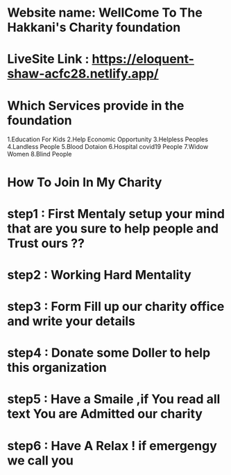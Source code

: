 # Website name: WellCome To The Hakkani's Charity foundation
  
 # LiveSite Link : https://eloquent-shaw-acfc28.netlify.app/

# Which Services provide in the foundation 
  1.Education For Kids 
  2.Help Economic Opportunity
  3.Helpless Peoples
  4.Landless People
  5.Blood Dotaion
  6.Hospital covid19 People
  7.Widow Women
  8.Blind People
  
# How To Join In My Charity
 
# step1 : First Mentaly setup your mind that are you sure to help people and Trust ours ??
# step2 : Working Hard Mentality
# step3 : Form Fill up our charity office and write your details 
# step4 : Donate some Doller to help this organization
# step5 : Have a Smaile ,if You read all text You are Admitted our charity
# step6 : Have A Relax ! if emergengy we call you 



